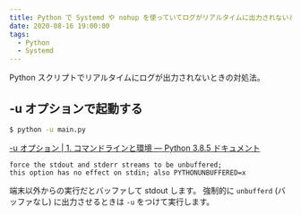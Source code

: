 ```yaml
---
title: Python で Systemd や nohup を使っていてログがリアルタイムに出力されないとき
date: 2020-08-16 19:00:00
tags:
  - Python
  - Systemd
---
```


Python スクリプトでリアルタイムにログが出力されないときの対処法。

## -u オプションで起動する

```sh
$ python -u main.py
```

[-u オプション | 1\. コマンドラインと環境 — Python 3\.8\.5 ドキュメント](https://docs.python.org/ja/3/using/cmdline.html#cmdoption-u)

```
force the stdout and stderr streams to be unbuffered;
this option has no effect on stdin; also PYTHONUNBUFFERED=x
```

端末以外からの実行だとバッファして stdout します。
強制的に `unbufferd` (バッファなし) に出力させるときは `-u` をつけて実行します。

